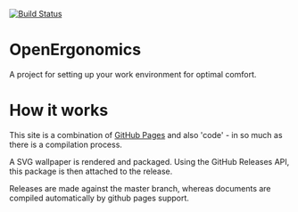 [![Build Status](https://travis-ci.org/computamike/OpenErgonomics.svg?branch=gh-pages)](https://travis-ci.org/computamike/OpenErgonomics)

# OpenErgonomics
A project for setting up your work environment for optimal comfort.

# How it works 
This site is a combination of [GitHub Pages](http://computamike.github.io/OpenErgonomics/) and also 'code' - in so much as there is a compilation process.

A SVG wallpaper is rendered and packaged.  Using the GitHub Releases API, this package is then attached to the release.

Releases are made against the master branch, whereas documents are compiled automatically by github pages support.

